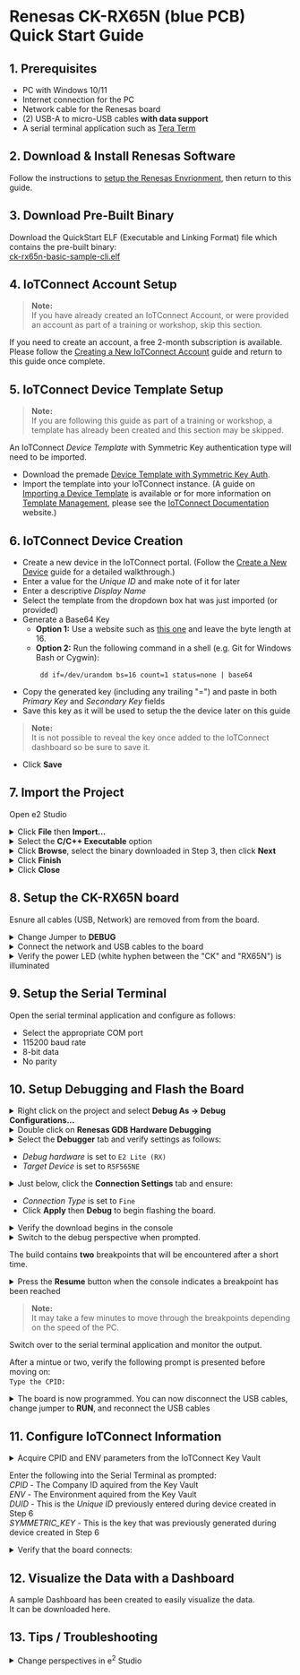 # Renesas CK-RX65N (blue PCB) Quick Start Guide

## 1. Prerequisites

* PC with Windows 10/11
* Internet connection for the PC
* Network cable for the Renesas board
* (2) USB-A to micro-USB cables <b>with data support</b>
* A serial terminal application such as [Tera Term](https://ttssh2.osdn.jp/index.html.en)

## 2. Download & Install Renesas Software

Follow the instructions to [setup the Renesas Envrionment](https://github.com/avnet-iotconnect/avnet-iotconnect.github.io/blob/main/documentation/iotc-azurertos-sdk/samples/ck-rx65n/environment_setup.md), then return to this guide.

## 3. Download Pre-Built Binary
Download the QuickStart ELF (Executable and Linking Format) file which contains the pre-built binary:  
[ck-rx65n-basic-sample-cli.elf](https://saleshosted.z13.web.core.windows.net/sdk/renesas/ck-rx65n-qs/ck-rx65n-basic-sample-cli.elf)

## 4. IoTConnect Account Setup

> **Note:**  
> If you have already created an IoTConnect Account, or were provided an account as part of a training or workshop, skip this section.

If you need to create an account, a free 2-month subscription is available.  Please follow the [Creating a New IoTConnect Account](https://github.com/avnet-iotconnect/avnet-iotconnect.github.io/blob/main/documentation/iotconnect/subscription/subscription.md) guide and return to this guide once complete.

## 5. IoTConnect Device Template Setup

> **Note:**  
> If you are following this guide as part of a training or workshop, a template has already been created and this section may be skipped.

An IoTConnect *Device Template* with Symmetric Key authentication type will need to be imported.
* Download the premade [Device Template with Symmetric Key Auth](https://github.com/avnet-iotconnect/avnet-iotconnect.github.io/blob/main/documentation/iotc-azurertos-sdk/samples//ck-rx65n/templates/device/CK-RX65Nsk_template.JSON).
* Import the template into your IoTConnect instance. (A guide on [Importing a Device Template](https://github.com/avnet-iotconnect/avnet-iotconnect.github.io/blob/main/documentation/iotconnect/import_device_template.md) is available or for more information on [Template Management](https://docs.iotconnect.io/iotconnect/user-manuals/devices/template-management/), please see the [IoTConnect Documentation](https://iotconnect.io) website.)

## 6. IoTConnect Device Creation

* Create a new device in the IoTConnect portal. (Follow the [Create a New Device](https://github.com/avnet-iotconnect/avnet-iotconnect.github.io/blob/main/documentation/iotconnect/create_new_device.md) guide for a detailed walkthrough.)
* Enter a value for the <var>Unique ID</var> and make note of it for later
* Enter a descriptive <var>Display Name</var>
* Select the template from the dropdown box hat was just imported (or provided)
* Generate a Base64 Key
   * <b>Option 1:</b>  Use a website such as [this one](https://generate.plus/en/base64) and leave the byte length at 16.
   * <b>Option 2:</b>  Run the following command in a shell (e.g. Git for Windows Bash or Cygwin):
     ```
      dd if=/dev/urandom bs=16 count=1 status=none | base64
     ```
* Copy the generated key (including any trailing "=") and paste in both <var>Primary Key</var> and <var>Secondary Key</var> fields
* Save this key as it will be used to setup the the device later on this guide

> **Note:**  
> It is not possible to reveal the key once added to the IoTConnect dashboard so be sure to save it.
 
* Click **Save**

## 7. Import the Project

Open e2 Studio
<details><summary>Click <b>File</b> then <b>Import...</b></summary>
<img style="width:75%; height:auto" src="./assets/quickstart/Import_project.png"/>
</details>

<details><summary>Select the <b>C/C++ Executable</b> option</summary>
<img style="width:75%; height:auto" src="./assets/quickstart/c_cpp_project_import.png"/>
</details>

<details><summary>Click <b>Browse</b>, select the binary downloaded in Step 3, then click <b>Next</b></summary>
<img style="width:75%; height:auto" src="./assets/quickstart/browse_and_next.png"/>
</details>

<details><summary>Click <b>Finish</b></summary>
<img style="width:75%; height:auto" src="./assets/quickstart/finish_import.png"/>
</details>

<details><summary>Click <b>Close</b></summary>
<img style="width:75%; height:auto" src="./assets/quickstart/close_import.png"/>
</details>

## 8. Setup the CK-RX65N board

Esnure all cables (USB, Network) are removed from from the board.

<details><summary>Change Jumper to <b>DEBUG</b></summary>
<img style="width:45%; height:auto" src="./assets/quickstart/move_debug_jumper.jpg"/>
</details>

<details><summary>Connect the network and USB cables to the board</summary>
<img style="width:45%; height:auto" src="./assets/ck-rx65n/IMG_20230303_093310710-crop.jpg"/>
</details>

<details><summary>Verify the power LED (white hyphen between the "CK" and "RX65N") is illuminated</summary>
<img style="width:45%; height:auto" src="./assets/ck-rx65n/IMG_20230316_120246661-crop-power.jpg"/>
</details>

## 9. Setup the Serial Terminal

Open the serial terminal application and configure as follows:
* Select the appropriate COM port
* 115200 baud rate
* 8-bit data
* No parity

## 10. Setup Debugging and Flash the Board

<details><summary>Right click on the project and select <b>Debug As -> Debug Configurations...</b></summary>
<img style="width:75%; height:auto" src="./assets/quickstart/Debug_as.png"/>
</details>

<details><summary>Double click on <b>Renesas GDB Hardware Debugging</b></summary>
  A new debug setup instance will apear directly beneath
</details>

<details><summary>Select the <b>Debugger</b> tab and verify settings as follows:</summary>
<img style="width:75%; height:auto" src="./assets/quickstart/debug_setup1.png"/>
</details>  
 
 * <var>Debug hardware</var> is set to `E2 Lite (RX)`<br>
 * <var>Target Device</var> is set to `R5F565NE`

<details><summary>Just below, click the <b>Connection Settings</b> tab and ensure:</summary>
<img style="width:75%; height:auto" src="./assets/quickstart/debug_setup2.png"/>
</details>  

* <var>Connection Type</var> is set to `Fine`
* Click <b>Apply</b> then <b>Debug</b> to begin flashing the board.

<details><summary>Verify the download begins in the console</summary>
<img style="width:75%; height:auto" src="./assets/quickstart/flashing.png"/>
</details>

<details><summary>Switch to the debug perspective when prompted.</summary>
<img style="width:75%; height:auto" src="./assets/quickstart/perspective_switch.png"/>
</details>

The build contains <b>two</b> breakpoints that will be encountered after a short time.
<details><summary>Press the <b>Resume</b> button when the console indicates a breakpoint has been reached</summary>
<img style="width:75%; height:auto" src="./assets/quickstart/resume_button.png"/>
</details>

> **Note:**  
> It may take a few minutes to move through the breakpoints depending on the speed of the PC.

Switch over to the serial terminal application and monitor the output.  

After a mintue or two, verify the following prompt is presented before moving on:<br>
`Type the CPID:`

<details><summary>The board is now programmed. You can now disconnect the USB cables, change jumper to <b>RUN</b>, and reconnect the USB cables</summary>
<img style="width:45%; height:auto" src="./assets/quickstart/move_debug_jumper.jpg"/>
</details>

## 11. Configure IoTConnect Information

<details><summary>Acquire CPID and ENV parameters from the IoTConnect Key Vault</summary>
<img style="width:75%; height:auto" src="./assets/quickstart/cpid_and_env.png"/>
</details>

Enter the following into the Serial Terminal as prompted:  
  <var>CPID</var> - The Company ID aquired from the Key Vault  
  <var>ENV</var> - The Environment aquired from the Key Vault  
  <var>DUID</var> - This is the <var>Unique ID</var> previously entered during device created in Step 6  
  <var>SYMMETRIC_KEY</var> - This is the key that was previously generated during device created in Step 6  

<details><summary>Verify that the board connects:</summary>
<img style="width:75%; height:auto" src="./assets/quickstart/cli_example.png"/>
</details>

## 12. Visualize the Data with a Dashboard

A sample Dashboard has been created to easily visualize the data.  
It can be downloaded here.

## 13. Tips / Troubleshooting

<details><summary>Change perspectives in e<sup>2</sup> Studio</summary>
To return to C/C++ development view, select "Window", then "Perspective", then
"Open perspective", then "C/C++ project".

To return to debugging/running, select the "Window", then "Perspective", then
"Open perspective", then "Debug".
</details>
